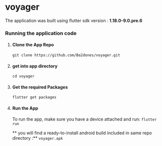 # voyager
The application was built using flutter sdk version : **1.18.0-9.0.pre.6**
### Running the application code

1. #### Clone the App Repo
    `git clone https://github.com/Ba2dones/voyager.git`

2. #### get into app directory
   ` cd voyager `

3. #### Get the required Packages
    `flutter get packages`

4. #### Run the App
   To run the app, make sure you have a device attached and run:
     `flutter run`

    ** you will find a ready-to-install android build included in same repo directory :**    `voyager.apk`
